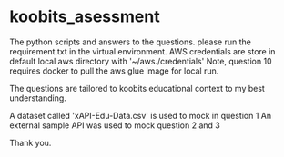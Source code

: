 # koobits_asessment

The python scripts and answers to the questions.
please run the requirement.txt in the virtual environment.
AWS credentials are store in default local aws directory with '~/aws./credentials'
Note, question 10 requires docker to pull the aws glue image for local run.

The questions are tailored to koobits educational context to my best understanding.

A dataset called 'xAPI-Edu-Data.csv' is used to mock in question 1
An external sample API was used to mock question 2 and 3

Thank you.
